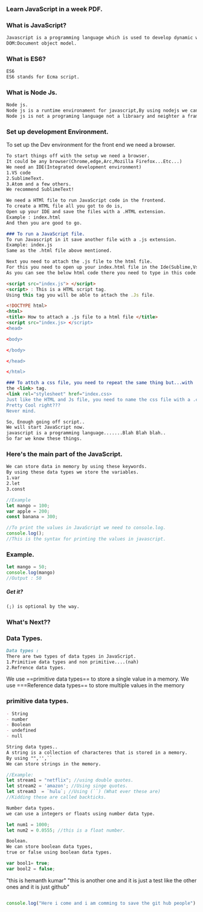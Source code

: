 ### Learn JavaScript in a week PDF.
### What is JavaScript?

```md
Javascript is a programming language which is used to develop dynamic web and mobile applications.By using javascript we can manipulate the DOM.(Add,Update,Delete).And also by using javascript we can perfom validations.
DOM:Document object model.
```
### What is ES6?
```md
ES6
ES6 stands for Ecma script.
```
### What is Node Js.
```md
Node js.
Node js is a runtime environament for javascript,By using nodejs we can create API's.
Node js is not a programing language not a libraary and neighter a framework.
```

### Set up development Environment.

To set up the Dev environment for the front end we need a browser.
```md
To start things off with the setup we need a browser.
It could be any browser(Chrome,edge,Arc,Mozilla Firefox...Etc...)
We need an IDE(Integrated development environment)
1.VS code
2.SublimeText.
3.Atom and a few others.
We recommend SublimeText!
```

```md
We need a HTMl file to run JavaScript code in the frontend.
To create a HTML file all you got to do is,
Open up your IDE and save the files with a .HTML extension.
Example : index.html
And then you are good to go.
```

```md
### To run a JavaScript file.
To run Javascript in it save another file with a .js extension.
Example: index.js
Same as the .html file above mentioned.
```

```md
Next you need to attach the .js file to the html file.
For this you need to open up your index.html file in the Ide(Sublime,Vscode or....anyother IDE).
As you can see the below html code there you need to type in this code.

<script src="index.js"> </script>
<script> : This is a HTML script tag.
Using this tag you will be able to attach the .Js file.
```

```html
<!DOCTYPE html>
<html>
<title> How to attach a .js file to a html file </title>
<script src="index.js> </script>
<head>

<body>

</body>

</head>

</html>

```

```.md
### To attch a css file, you need to repeat the same thing but...with
the <link> tag.
<link rel="stylesheet" href="index.css> 
Just like the HTML and Js file, you need to name the css file with a .css Extension.Yes that's how computers work!
Pretty Cool right???
Never mind.
```

```.md
So, Enough going off script..
We will start JavaScript now.
javascript is a programming language.......Blah Blah blah..
So far we know these things.
```

### Here's the main part of the JavaScript.
```.md
We can store data in memory by using these keywords.
By using these data types we store the variables.
1.var
2.let
3.const
```

```js
//Example
let mango = 100;
var apple = 200;
const banana = 300;
```

```js
//To print the values in JavaScript we need to console.log.
console.log();
//This is the syntax for printing the values in javascript.
```

### Example.
```js
let mango = 50;
console.log(mango)
//Output : 50
```
##### Get it?
```.md
(;) is optional by the way.
```

### What's Next??
### Data Types.
```.md
Data types :
There are two types of data types in JavaScript.
1.Primitive data types and non primitive....(nah)
2.Refrence data types.
```

We use ==primitive data types== to store a single value in a memory.
We use ===Reference data types== to store multiple values in the memory

### primitive data types.
```md
- String
- number
- Boolean
- undefined
- null
```

```.md
String data types..
A string is a collection of characteres that is stored in a memory.
By using "",'',``
We can store strings in the memory.
```

```js
//Example:
let stream1 = "netflix"; //using double quotes.
let stream2 = 'amazon'; //Using singe quotes.
let stream3  = `hulu`; //Using (``) (What ever these are) 
//Kidding these are called backticks.
```

```md
Number data types.
we can use a integers or floats using number data type.
```

```js
let num1 = 1000;
let num2 = 0.0555; //this is a float number.
```

```md
Boolean.
We can store boolean data types,
true or false using boolean data types.
```
```js
var bool1= true;
var bool2 = false;
```


"this is hemanth kumar"
"this is another one and it is just a test like the other ones and it is just github"
```js

console.log("Here i come and i am comming to save the git hub people")



```
